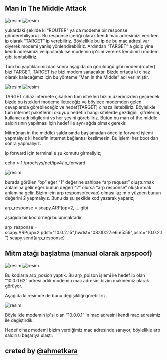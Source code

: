 

## Man In The Middle Attack

![resim](https://user-images.githubusercontent.com/18248422/176667863-f5ba04f5-7334-49a9-9f17-0aaea41b265a.png)
![resim](https://user-images.githubusercontent.com/18248422/176667877-7602ba31-27c1-4079-83c5-4ba4e7447104.png)

yukardaki şekilde ki “ROUTER" ya da modeme bir response gönderebiliyoruz. Bu response içeriği olarak kendi mac adresimizi verirken ip olarak “TARGET” ip verebiliriz. Böylelikle bu ip de bu mac adresi var diyerek modemi yanlış yönlendirebiliriz. Ardından “TARGET” a gidip yine kendi adresimizi ve ip olarak ise modemin ip'sini vererek kendimizi modem gibi tanıtabiliriz.
  
Tüm bu yaptıklarımızdan sonra aşağıda da görüldüğü gibi modem(router) bizi TARGET, TARGET ise bizi modem sanacaktır. Bizde ortada ki cihaz olarak kalacağımız için bu yönteme “Man in the Middle” adı verilmiştir.

![resim](https://user-images.githubusercontent.com/18248422/176667909-67d71ed3-8ae4-4e23-9ef0-e20647e8d0a8.png)
![resim](https://user-images.githubusercontent.com/18248422/176667925-7391d160-fe01-4b06-ae87-baa8fd625413.png)

TARGET cihaz internete çıkarken tüm istekleri bizim üzerimizden geçirecek bizde bu istekleri modeme ileteceğiz ve böylece modemden gelen cevaplarıda görebileceğiz ve hedef(TARGET) cihaza iletebiliriz. Böylelikle tüm internet paketlerini okuyup hedefin hangi sitelerde gezdiğini, şifrelerini, kullanıcı adı bilgilerini vs her şeyini görebiliriz. Bütün bu man of the middle saldırısının yapılması için hedef ile aynı ağda olmak gerekir. 

Mitm(man in the middle) saldırısında başlamadan önce ip forward işlemi yapmalıyız ki hedefin internet bağlantısı kesilmesin. Bu işlemi her boot dan sonra yapmalıyız.

ip forward için terminal'e şu komutu girmeliyiz;

echo > 1 /proc/sys/net/ipv4/ip_forward

![resim](https://user-images.githubusercontent.com/18248422/176667999-79cab0e9-d92b-4b81-899e-29bee824c68e.png)

burada görülen “op” eğer “1” değerine sahipse “arp request” oluşturmak anlamına gelir eğer bunun değeri “2” olursa “arp response” oluşturmak anlamına gelir. Bizim için arp response(cevap) olması lazım o yüzden bunun değerini 2 yapmalıyız. Bunu da şu şekilde kod yazarak yaparız;

arp_response = scapy.ARP(op=2,.... gibi

aşağıda bir kod örneği bulunmaktadır

arp_response = scapy.ARP(op=2,pdst="10.0.2.15",hwdst="08:00:27:e6:e5:59",psrc="10.0.2.1")
scapy.send(arp_response)
 
## Mitm atağı başlatma (manual olarak arpspoof)

![resim](https://user-images.githubusercontent.com/18248422/176668375-43d99f65-2142-4351-8dfb-ce0f4611d47a.png)
![resim](https://user-images.githubusercontent.com/18248422/176668390-b3e28aed-248c-4ca8-b12c-cc8d38737358.png)
 
Bu kodlarla arp_posion yaptık. Bu arp_poison işlemi ile hedef ip olan “10.0.0.62” adresi artık modemin mac adresini bizim makinemiz olarak görüyor.

Aşağıda ki resimde de bunu değişikliği görebiliriz.

![resim](https://user-images.githubusercontent.com/18248422/176668503-18c89da4-b687-4369-a1f6-7c5aba50616c.png)

Böylelikle modemin ip'si olan “10.0.0.1” in mac adresini kendi mac adresimiz ile değiştirdik. 
    
Hedef cihaz modemi bizim verdiğimiz mac adresinde sanıyor, böylelikle arp saldırısı başarıya ulaştı.

## creted by [@ahmetkara](https://github.com/ahmetQara)


